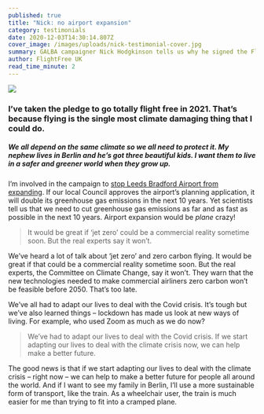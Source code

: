 ```yaml
---
published: true
title: "Nick: no airport expansion"
category: testimonials
date: 2020-12-03T14:30:14.807Z
cover_image: /images/uploads/nick-testimonial-cover.jpg
summary: GALBA campaigner Nick Hodgkinson tells us why he signed the Flight Free Pledge
author: FlightFree UK
read_time_minute: 2
---
```

![](/images/uploads/testimonial-nick.jpg)

### I’ve taken the pledge to go totally flight free in 2021. That’s because flying is the single most climate damaging thing that I could do.

##### We all depend on the same climate so we all need to protect it. My nephew lives in Berlin and he’s got three beautiful kids. I want them to live in a safer and greener world when they grow up.

I’m involved in the campaign to [stop Leeds Bradford Airport from expanding](www.galba.uk). If our local Council approves the airport’s planning application, it will double its greenhouse gas emissions in the next 10 years. Yet scientists tell us that we need to cut greenhouse gas emissions as far and as fast as possible in the next 10 years. Airport expansion would be *plane* crazy!

> It would be great if ‘jet zero’ could be a commercial reality sometime soon. But the real experts say it won’t.

We’ve heard a lot of talk about ‘jet zero’ and zero carbon flying. It would be great if that could be a commercial reality sometime soon. But the real experts, the Committee on Climate Change, say it won’t. They warn that the new technologies needed to make commercial airliners zero carbon won’t be feasible before 2050. That’s too late. 

We’ve all had to adapt our lives to deal with the Covid crisis. It’s tough but we’ve also learned things – lockdown has made us look at new ways of living. For example, who used Zoom as much as we do now? 

> We’ve had to adapt our lives to deal with the Covid crisis. If we start adapting our lives to deal with the climate crisis now, we can help make a better future. 

The good news is that if we start adapting our lives to deal with the climate crisis – right now – we can help to make a better future for people all around the world. And if I want to see my family in Berlin, I’ll use a more sustainable form of transport, like the train. As a wheelchair user, the train is much easier for me than trying to fit into a cramped plane.